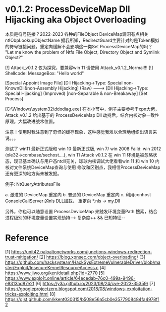 # v0.1.2: ProcessDeviceMap Dll Hijacking aka Object Overloading
本质是符号链接？2022-2023 各种的FileObject DeviceMap漏洞有点相关
nt!ObpLookupObjectName
据我所知，RedirectGuard主要针对的是Token模拟的符号链接问题，重定向缓解不会影响这一类Set ProcessDeviceMap的吗？
"Let me know the problem of Ntfs File Object, Directory Object and Symlink Object?"

[!] Attack_v0.1.2 仅为探究，要兼容win 11 请使用 Attack_v0.1.2_Normal!!!
[!] Shellcode: MessageBox: "Hello world"

[Special Appoint Image File]
[Dll Hijacking->Type: Special non-KnownDll&non-Assembly Hijacking] (Raw)
--->
[Dll Hijacking->Type: Special Hijacking] (Improved)
[non-Separable & non-Breakaway]
[Set Process]


[C:\\Windows\\system32\\ddodiag.exe]
在本小节中，例子主要参考于xpn大佬，Attack_v0.1.2 给出基于的 ProcessDeviceMap Dll 劫持后，结合内核对象一致性原理，大幅改进战术位置。

注意！使用时我注意到了奇怪的缓存现象，这种感觉我难以合理地组织出语言来说。。。

测试了 win11 最新正式版和 win 10 最新正式版, win 7/ win 2008
Faild: win 2012 (ole32->combase/sechost....), win 11
Attack v0.1.2 在 win 11 环境是被忽略状态，现已基本确认与用户态ntdll无关，球球内核调试大佬看看win 11 和 win 10 内核对文件系统DeviceMap查询与使用 修改和区别点，我相信ProcessDeviceMap还有更深的地方尚未被发掘。

例子: NtQueryAttributesFile

a. 激进的 DeviceMap 重定向
b. 普通的 DeviceMap 重定向
c. 利用conhost ConsoleCallServer 的nls DLL加载， 重定向 *.nls -> my.Dll

另外，你也可以随意设置 ProcessDeviceMap 来触发环境变量Path 搜索，结合进程级别的环境变量设置实现劫持--> 复杂度++ && 已知特征--

# Reference
[1] https://unit42.paloaltonetworks.com/junctions-windows-redirection-trust-mitigation/
[2] https://blog.xpnsec.com/object-overloading/
[3] https://github.com/hacksysteam/HackSysExtremeVulnerableDriver/blob/master/Exploit/InsecureKernelResourceAccess.c
[4] https://www.jiwo.org/ken/detail.php?id=2770
[5] https://www.explo1t.online/article/64ecedab-76c0-499a-9496-e8313ad87e2f
[6] https://y3a.github.io/2023/08/24/cve-2023-35359/
[7] https://googleprojectzero.blogspot.com/2018/08/windows-exploitation-tricks-exploiting.html
[8] https://gist.github.com/kkent030315/b508e56a5cb0e3577908484fa4978f12